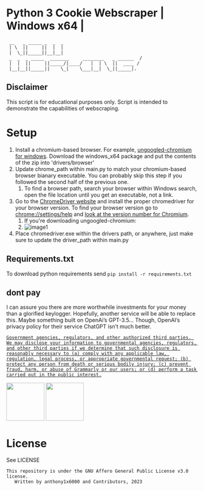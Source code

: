 # Python 3 Cookie Webscraper | Windows x64 |

```
 __   _ _____ _  _  _   
 | \  ||     ||  |  |   
 |  \_||_____||__|__|   
 _  _  _ _____  _______     ________   _ ______  /
 |  |  ||     ||_____/|____/   |  | \  ||  ____ / 
 |__|__||_____||    \_|    \___|__|  \_||_____|.  
```

## Disclaimer

This script is for educational purposes only.
Script is intended to demonstrate the capabilities of webscraping.

# Setup

1. Install a chromium-based browser. For example, [ungoogled-chromium for windows](https://github.com/ungoogled-software/ungoogled-chromium-windows/releases). Download the windows_x64 package and put the contents of the zip into 'drivers/browser'
2. Update chrome_path within main.py to match your chromium-based browser bianary executable. You can probably skip this step if you followed the second half of the previous one.
   1. To find a browser path, search your browser within Windows search, open the file location until you get an executable, not a link.
3. Go to the [ChromeDriver website](https://chromedriver.chromium.org/downloads) and install the proper chromedriver for your browser version. To find your browser version go to [chrome://settings/help](chrome://settings/help) and [look at the version number for Chromium](https://files.catbox.moe/ukxxjn.png).
   1. If you're downloading ungoogled-chromium:
   2. ![image1](https://files.catbox.moe/am62um.png)
4. Place chromedriver.exe within the drivers path, or anywhere, just make sure to update the driver_path within main.py

## Requirements.txt

To download python requirements send ``pip install -r requirements.txt``

## dont pay

I can assure you there are more worthwhile investments for your money than a glorified keylogger. Hopefully, another service will be able to replace this. Maybe something built on OpenAi’s GPT-3.5... Though, OpenAI’s privacy policy for their service ChatGPT isn’t much better.
<a href="https://www.grammarly.com/privacy-policy">

```
Government agencies, regulators, and other authorized third parties. We may disclose your information to governmental agencies, regulators, and other third parties if we determine that such disclosure is reasonably necessary to (a) comply with any applicable law, regulation, legal process, or appropriate governmental request; (b) protect any person from death or serious bodily injury; (c) prevent fraud, harm, or abuse of Grammarly or our users; or (d) perform a task carried out in the public interest.
```

</a>
<img src="https://files.catbox.moe/9h2th9.png"  height=100 /> <img src="https://files.catbox.moe/af1wbx.jpg" height=100 />

# License

See LICENSE

```
This repository is under the GNU Affero General Public License v3.0 license. 
   Written by anthony1x6000 and Contributors, 2023
```
